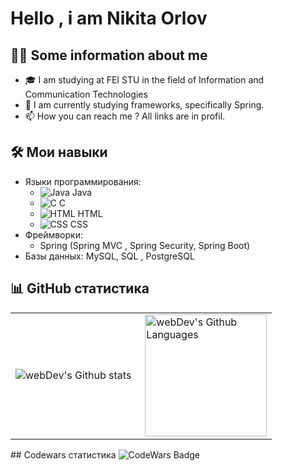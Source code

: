 # Hello , i am Nikita Orlov 

## 🙋‍♂️ Some information about me 

- 🎓 I am studying at FEI STU in the field of Information and Communication Technologies
- 🌱 I am currently studying frameworks, specifically Spring.
- 📫 How you can reach me ? All links are in profil.

## 🛠️ Мои навыки

- Языки программирования: 
   - ![Java](https://upload.wikimedia.org/wikipedia/ru/thumb/3/33/Java_logo.svg/100px-Java_logo.svg.png) Java
   - ![C](https://upload.wikimedia.org/wikipedia/commons/thumb/1/19/C_Logo.png/50px-C_Logo.png) C
   - ![HTML](https://upload.wikimedia.org/wikipedia/commons/thumb/6/61/HTML5_logo_and_wordmark.svg/120px-HTML5_logo_and_wordmark.svg.png) HTML
   - ![CSS](https://upload.wikimedia.org/wikipedia/commons/thumb/d/d5/CSS3_logo_and_wordmark.svg/120px-CSS3_logo_and_wordmark.svg.png) CSS
- Фреймворки: 
   - Spring (Spring MVC , Spring Security, Spring Boot)
- Базы данных: MySQL, SQL , PostgreSQL


## 📊 GitHub статистика
<table>
  <tr>
    <td>
      <img align="left" src="http://github-readme-streak-stats.herokuapp.com?user=nikitaOrlov07&theme=dark&background=000000" alt="webDev's Github stats" />
    </td>
    <td>
      <img height="195px" align="right" alt="webDev's Github Languages" src="https://github-readme-stats-sigma-five.vercel.app/api/top-langs/?username=nikitaOrlov07&layout=compact&theme=vision-friendly-dark" />
    </td>
  </tr>
</table>
## Codewars статистика 
<img src="https://www.codewars.com/users/Nikita%20Orlov/badges/large" alt="CodeWars Badge">

